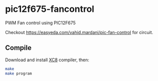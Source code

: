 # pic12f675-fancontrol
PWM Fan control using PIC12F675


Checkout https://easyeda.com/vahid.mardani/pic-fan-control for circuit.


## Compile

Download and install [XC8](https://www.microchip.com/mplab/compilers) 
compiler, then:

```bash
make
make program
```

